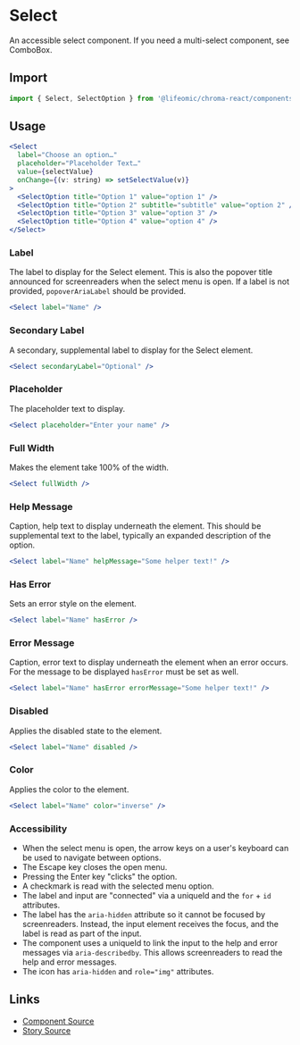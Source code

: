 # Select

An accessible select component. If you need a multi-select component, see
ComboBox.

<!-- STORY -->

## Import

```js
import { Select, SelectOption } from '@lifeomic/chroma-react/components/Select';
```

## Usage

```jsx
<Select
  label="Choose an option…"
  placeholder="Placeholder Text…"
  value={selectValue}
  onChange={(v: string) => setSelectValue(v)}
>
  <SelectOption title="Option 1" value="option 1" />
  <SelectOption title="Option 2" subtitle="subtitle" value="option 2" />
  <SelectOption title="Option 3" value="option 3" />
  <SelectOption title="Option 4" value="option 4" />
</Select>
```

### Label

The label to display for the Select element. This is also the popover title
announced for screenreaders when the select menu is open. If a label is not
provided, `popoverAriaLabel` should be provided.

```jsx
<Select label="Name" />
```

### Secondary Label

A secondary, supplemental label to display for the Select element.

```jsx
<Select secondaryLabel="Optional" />
```

### Placeholder

The placeholder text to display.

```jsx
<Select placeholder="Enter your name" />
```

### Full Width

Makes the element take 100% of the width.

```jsx
<Select fullWidth />
```

### Help Message

Caption, help text to display underneath the element. This should be
supplemental text to the label, typically an expanded description of the option.

```jsx
<Select label="Name" helpMessage="Some helper text!" />
```

### Has Error

Sets an error style on the element.

```jsx
<Select label="Name" hasError />
```

### Error Message

Caption, error text to display underneath the element when an error occurs. For
the message to be displayed `hasError` must be set as well.

```jsx
<Select label="Name" hasError errorMessage="Some helper text!" />
```

### Disabled

Applies the disabled state to the element.

```jsx
<Select label="Name" disabled />
```

### Color

Applies the color to the element.

```jsx
<Select label="Name" color="inverse" />
```

### Accessibility

- When the select menu is open, the arrow keys on a user's keyboard can be used
  to navigate between options.
- The Escape key closes the open menu.
- Pressing the Enter key "clicks" the option.
- A checkmark is read with the selected menu option.
- The label and input are "connected" via a uniqueId and the `for` + `id`
  attributes.
- The label has the `aria-hidden` attribute so it cannot be focused by
  screenreaders. Instead, the input element receives the focus, and the label is
  read as part of the input.
- The component uses a uniqueId to link the input to the help and error messages
  via `aria-describedby`. This allows screenreaders to read the help and error
  messages.
- The icon has `aria-hidden` and `role="img"` attributes.

## Links

- [Component Source](https://github.com/lifeomic/chroma-react/blob/master/src/components/Select/Select.tsx)
- [Story Source](https://github.com/lifeomic/chroma-react/blob/master/stories/components/Select/Select.stories.tsx)
